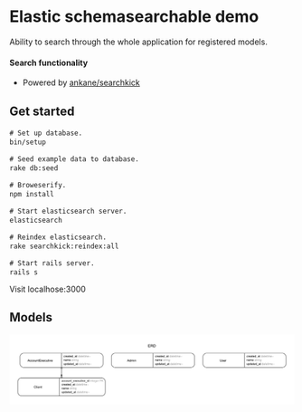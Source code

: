 # Elastic schemasearchable demo

Ability to search through the whole application for registered models.

#### Search functionality
- Powered by [ankane/searchkick](https://github.com/ankane/searchkick)


## Get started

```
# Set up database.
bin/setup
```

```
# Seed example data to database.
rake db:seed
```

```
# Broweserify.
npm install
```

```
# Start elasticsearch server.
elasticsearch
```

```
# Reindex elasticsearch.
rake searchkick:reindex:all
```

```
# Start rails server.
rails s
```

Visit localhose:3000


## Models

![](erd/erd.jpg)
